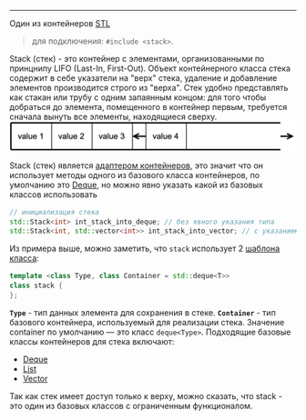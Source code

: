 ***
Один из контейнеров [STL](STL.md)
>для подключения: `#include <stack>`.

Stack (стек) - это контейнер с элементами, организованными по принцнипу LIFO (Last-In, First-Out). Объект контейнерного класса стека содержит в себе указатели на "верх" стека, удаление и добавление элементов производится строго из "верха". Стек удобно представлять как стакан или трубу с одним запаянным концом: для того чтобы добраться до элемента, помещенного в контейнер первым, требуется сначала вынуть все элементы, находящиеся сверху.
![](../../../Pasted%20image%2020231223135811.png)

Stack (стек) является [адаптером контейнеров](Адаптеры%20контейнеров.md), это значит что он использует методы одного из базового класса контейнеров, по умолчанию это [Deque](../../../Последовательный%20контейнер/Deque.md), но можно явно указать какой из базовых классов использовать
```c++
// инициализация стека
std::Stack<int> int_stack_into_deque; // без явного указания типа
std::Stack<int, std::vector<int>> int_stack_into_vector; // с указанием
```

Из примера выше, можно заметить, что `stack` использует 2 [шаблона класса](../../Шаблон%20класса.md):
```c++
template <class Type, class Container = std::deque<T>>
class stack {
};
```
**`Type`** - тип данных элемента для сохранения в стеке.
**`Container`**  - тип базового контейнера, используемый для реализации стека. Значение container по умолчанию — это класс `deque<Type>`. Подходящие базовые классы контейнеров для стека включают:
* [Deque](../../../Последовательный%20контейнер/Deque.md)
* [List](../Последовательные%20контейнеры/List.md)
* [Vector](../Последовательные%20контейнеры/Vector.md)

Так как стек имеет доступ только к верху, можно сказать, что stack - это один из базовых классов с ограниченным функционалом.

